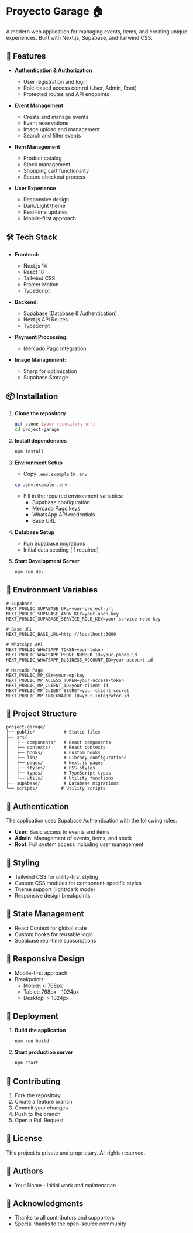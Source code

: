 # Proyecto Garage 🏠

A modern web application for managing events, items, and creating unique experiences. Built with Next.js, Supabase, and Tailwind CSS.

## 🚀 Features

- **Authentication & Authorization**
  - User registration and login
  - Role-based access control (User, Admin, Root)
  - Protected routes and API endpoints

- **Event Management**
  - Create and manage events
  - Event reservations
  - Image upload and management
  - Search and filter events

- **Item Management**
  - Product catalog
  - Stock management
  - Shopping cart functionality
  - Secure checkout process

- **User Experience**
  - Responsive design
  - Dark/Light theme
  - Real-time updates
  - Mobile-first approach

## 🛠️ Tech Stack

- **Frontend:**
  - Next.js 14
  - React 18
  - Tailwind CSS
  - Framer Motion
  - TypeScript

- **Backend:**
  - Supabase (Database & Authentication)
  - Next.js API Routes
  - TypeScript

- **Payment Processing:**
  - Mercado Pago Integration

- **Image Management:**
  - Sharp for optimization
  - Supabase Storage

## 📦 Installation

1. **Clone the repository**
   ```bash
   git clone [your-repository-url]
   cd project-garage
   ```

2. **Install dependencies**
   ```bash
   npm install
   ```

3. **Environment Setup**
   - Copy `.env.example` to `.env`
   ```bash
   cp .env.example .env
   ```
   - Fill in the required environment variables:
     - Supabase configuration
     - Mercado Pago keys
     - WhatsApp API credentials
     - Base URL

4. **Database Setup**
   - Run Supabase migrations
   - Initial data seeding (if required)

5. **Start Development Server**
   ```bash
   npm run dev
   ```

## 🔧 Environment Variables

```env
# Supabase
NEXT_PUBLIC_SUPABASE_URL=your-project-url
NEXT_PUBLIC_SUPABASE_ANON_KEY=your-anon-key
NEXT_PUBLIC_SUPABASE_SERVICE_ROLE_KEY=your-service-role-key

# Base URL
NEXT_PUBLIC_BASE_URL=http://localhost:3000

# WhatsApp API
NEXT_PUBLIC_WHATSAPP_TOKEN=your-token
NEXT_PUBLIC_WHATSAPP_PHONE_NUMBER_ID=your-phone-id
NEXT_PUBLIC_WHATSAPP_BUSINESS_ACCOUNT_ID=your-account-id

# Mercado Pago
NEXT_PUBLIC_MP_KEY=your-mp-key
NEXT_PUBLIC_MP_ACCESS_TOKEN=your-access-token
NEXT_PUBLIC_MP_CLIENT_ID=your-client-id
NEXT_PUBLIC_MP_CLIENT_SECRET=your-client-secret
NEXT_PUBLIC_MP_INTEGRATOR_ID=your-integrator-id
```

## 📁 Project Structure

```
project-garage/
├── public/           # Static files
├── src/
│   ├── components/   # React components
│   ├── contexts/     # React contexts
│   ├── hooks/        # Custom hooks
│   ├── lib/          # Library configurations
│   ├── pages/        # Next.js pages
│   ├── styles/       # CSS styles
│   ├── types/        # TypeScript types
│   └── utils/        # Utility functions
├── supabase/         # Database migrations
└── scripts/         # Utility scripts
```

## 🔐 Authentication

The application uses Supabase Authentication with the following roles:
- **User**: Basic access to events and items
- **Admin**: Management of events, items, and stock
- **Root**: Full system access including user management

## 🎨 Styling

- Tailwind CSS for utility-first styling
- Custom CSS modules for component-specific styles
- Theme support (light/dark mode)
- Responsive design breakpoints

## 🔄 State Management

- React Context for global state
- Custom hooks for reusable logic
- Supabase real-time subscriptions

## 📱 Responsive Design

- Mobile-first approach
- Breakpoints:
  - Mobile: < 768px
  - Tablet: 768px - 1024px
  - Desktop: > 1024px

## 🚀 Deployment

1. **Build the application**
   ```bash
   npm run build
   ```

2. **Start production server**
   ```bash
   npm start
   ```

## 🤝 Contributing

1. Fork the repository
2. Create a feature branch
3. Commit your changes
4. Push to the branch
5. Open a Pull Request

## 📄 License

This project is private and proprietary. All rights reserved.

## 👥 Authors

- Your Name - Initial work and maintenance

## 🙏 Acknowledgments

- Thanks to all contributors and supporters
- Special thanks to the open-source community
